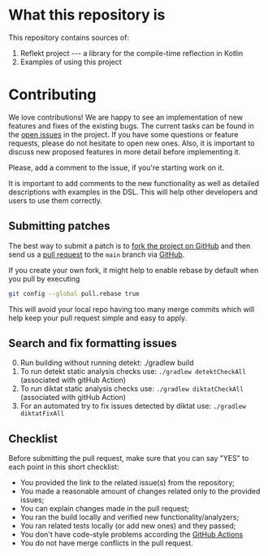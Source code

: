 # What this repository is

This repository contains sources of:
1. Reflekt project --- a library for the compile-time reflection in Kotlin
1. Examples of using this project

# Contributing

We love contributions!
We are happy to see an implementation of new features and fixes of the existing bugs.
The current tasks can be found in the [open issues](https://github.com/JetBrains-Research/reflekt/issues) in the project.
If you have some questions or feature requests, please do not hesitate to open new ones.
Also, it is important to discuss new proposed features in more detail before implementing it.

Please, add a comment to the issue, if you're starting work on it.

It is important to add comments to the new functionality as well as detailed descriptions with examples in the DSL.
This will help other developers and users to use them correctly.

## Submitting patches

The best way to submit a patch is to [fork the project on GitHub](https://help.github.com/articles/fork-a-repo/) 
and then send us a [pull request](https://help.github.com/articles/creating-a-pull-request/) 
to the `main` branch via [GitHub](https://github.com).

If you create your own fork, it might help to enable rebase by default
when you pull by executing
``` bash
git config --global pull.rebase true
```
This will avoid your local repo having too many merge commits
which will help keep your pull request simple and easy to apply.

## Search and fix formatting issues
0. Run building without running detekt: ./gradlew build
1. To run detekt static analysis checks use: `./gradlew detektCheckAll` (associated with gitHub Action)
2. To run diktat static analysis checks use: `./gradlew diktatCheckAll` (associated with gitHub Action)
3. For an automated try to fix issues detected by diktat use: `./gradlew diktatFixAll`

## Checklist

Before submitting the pull request, make sure that you can say "YES" to each point in this short checklist:

- You provided the link to the related issue(s) from the repository;
- You made a reasonable amount of changes related only to the provided issues;
- You can explain changes made in the pull request;
- You ran the build locally and verified new functionality/analyzers;
- You ran related tests locally (or add new ones) and they passed;
- You don't have code-style problems according the [GitHub Actions](https://github.com/JetBrains-Research/reflekt/tree/master/.github/workflows)
- You do not have merge conflicts in the pull request.
